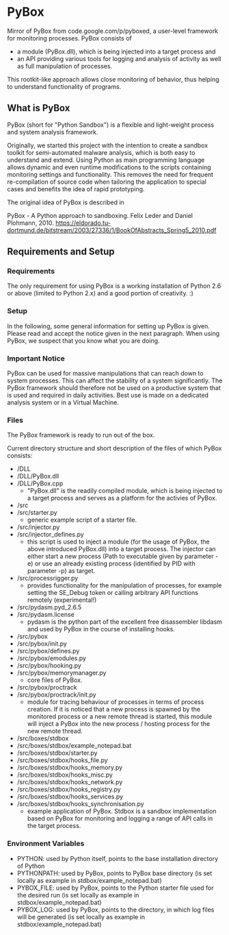 # PyBox
Mirror of PyBox from code.google.com/p/pyboxed, a user-level framework for monitoring processes. PyBox consists of

- a module (PyBox.dll), which is being injected into a target process and
- an API providing various tools for logging and analysis of activity as well as full manipulation of processes.

This rootkit-like approach allows close monitoring of behavior, thus helping to understand functionality of programs.

What is PyBox
---------------
PyBox (short for "Python Sandbox") is a flexible and light-weight process and system analysis framework.

Originally, we started this project with the intention to create a sandbox toolkit for semi-automated malware analysis, which is both easy to understand and extend. Using Python as main programming language allows dynamic and even runtime modifications to the scripts containing monitoring settings and functionality. This removes the need for frequent re-compilation of source code when tailoring the application to special cases and benefits the idea of rapid prototyping.

The original idea of PyBox is described in

PyBox - A Python approach to sandboxing. Felix Leder and Daniel Plohmann, 2010. https://eldorado.tu-dortmund.de/bitstream/2003/27336/1/BookOfAbstracts_Spring5_2010.pdf

Requirements and Setup
----------------------

### Requirements

The only requirement for using PyBox is a working installation of Python 2.6 or above (limited to Python 2.x) and a good portion of creativity. :)

### Setup

In the following, some general information for setting up PyBox is given. Please read and accept the notice given in the next paragraph. When using PyBox, we suspect that you know what you are doing.

### Important Notice

PyBox can be used for massive manipulations that can reach down to system processes. This can affect the stability of a system significantly. The PyBox framework should therefore not be used on a productive system that is used and required in daily activities. Best use is made on a dedicated analysis system or in a Virtual Machine.

### Files

The PyBox framework is ready to run out of the box.

Current directory structure and short description of the files of which PyBox consists:

- /DLL
- /DLL/PyBox.dll
- /DLL/PyBox.cpp
  * "PyBox.dll" is the readily compiled module, which is being injected to a target process and serves as a platform for the activies of PyBox.
- /src
- /src/starter.py
  * generic example script of a starter file.
- /src/injector.py
- /src/injector_defines.py
  * this script is used to inject a module (for the usage of PyBox, the above introduced PyBox.dll) into a target process. The injector can either start a new process (Path to executable given by parameter -e) or use an already existing process (identified by PID with parameter -p) as target.
- /src/processrigger.py
  * provides functionality for the manipulation of processes, for example setting the SE_Debug token or calling arbitrary API functions remotely (experimental!)
- /src/pydasm.pyd_2.6.5
- /src/pydasm.license
  * pydasm is the python part of the excellent free disassembler libdasm and used by PyBox in the course of installing hooks.
- /src/pybox
- /src/pybox/init.py
- /src/pybox/defines.py
- /src/pybox/emodules.py
- /src/pybox/hooking.py
- /src/pybox/memorymanager.py
  * core files of PyBox.
- /src/pybox/proctrack
- /src/pybox/proctrack/init.py
  * module for tracing behaviour of processes in terms of process creation. If it is noticed that a new process is spawned by the monitored process or a new remote thread is started, this module will inject a PyBox into the new process / hosting process for the new remote thread.
- /src/boxes/stdbox
- /src/boxes/stdbox/example_notepad.bat
- /src/boxes/stdbox/starter.py
- /src/boxes/stdbox/hooks_file.py
- /src/boxes/stdbox/hooks_memory.py
- /src/boxes/stdbox/hooks_misc.py
- /src/boxes/stdbox/hooks_network.py
- /src/boxes/stdbox/hooks_registry.py
- /src/boxes/stdbox/hooks_services.py
- /src/boxes/stdbox/hooks_synchronisation.py
  * example application of PyBox. Stdbox is a sandbox implementation based on PyBox for monitoring and logging a range of API calls in the target process.

### Environment Variables

- PYTHON: used by Python itself, points to the base installation directory of Python
- PYTHONPATH: used by PyBox, points to PyBox base directory (is set locally as example in stdbox/example_notepad.bat)
- PYBOX_FILE: used by PyBox, points to the Python starter file used for the desired run (is set locally as example in stdbox/example_notepad.bat)
- PYBOX_LOG: used by PyBox, points to the directory, in which log files will be generated (is set locally as example in stdbox/example_notepad.bat)
